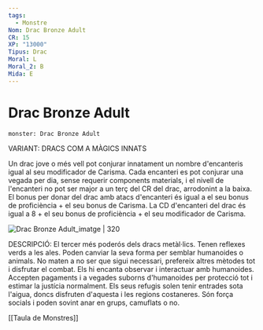 ```yaml
---
tags:
  - Monstre
Nom: Drac Bronze Adult
CR: 15
XP: "13000"
Tipus: Drac
Moral: L
Moral_2: B
Mida: E
---
```

# Drac Bronze Adult

```statblock
monster: Drac Bronze Adult
```

VARIANT: DRACS COM A MÀGICS INNATS

Un drac jove o més vell pot conjurar innatament un nombre d'encanteris igual al seu modificador de Carisma. Cada encanteri es pot conjurar una vegada per dia, sense requerir components materials, i el nivell de l'encanteri no pot ser major a un terç del CR del drac, arrodonint a la baixa. El bonus per donar del drac amb atacs d'encanteri és igual a el seu bonus de proficiència + el seu bonus de Carisma. La CD d'encanteri del drac és igual a 8 + el seu bonus de proficiència + el seu modificador de Carisma.

![Drac Bronze Adult_imatge | 320](https://static.wikia.nocookie.net/forgottenrealms/images/b/b7/Monster_Manual_5e_-_Dragon%2C_Bronze_-_p107.jpg/revision/latest?cb=20200827225050)

DESCRIPCIÓ: 
El tercer més poderós dels dracs metàl·lics. Tenen reflexes verds a les ales. Poden canviar la seva forma per semblar humanoides o animals. No maten a no ser que sigui necessari, prefereix altres mètodes tot i disfrutar el combat. Els hi encanta observar i interactuar amb humanoides. Accepten pagaments i a vegades suborns d'humanoides per protecció tot i estimar la justícia normalment. Els seus refugis solen tenir entrades sota l'aigua, doncs disfruten d'aquesta i les regions costaneres. Són força socials i poden sovint anar en grups, camuflats o no.

[[Taula de Monstres]]

